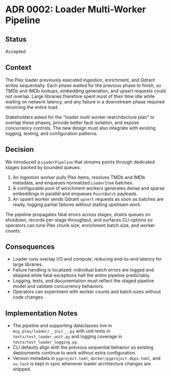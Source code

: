 # ADR 0002: Loader Multi-Worker Pipeline

## Status
Accepted

## Context
The Plex loader previously executed ingestion, enrichment, and Qdrant writes sequentially. Each phase waited for the previous phase to finish, so TMDb and IMDb lookups, embedding generation, and upsert requests could not overlap. Large libraries therefore spent most of their time idle while waiting on network latency, and any failure in a downstream phase required rerunning the entire load.

Stakeholders asked for the "loader multi worker rearchitecture plan" to overlap these phases, provide better fault isolation, and expose concurrency controls. The new design must also integrate with existing logging, testing, and configuration patterns.

## Decision
We introduced a `LoaderPipeline` that streams points through dedicated stages backed by bounded queues:

1. An ingestion worker pulls Plex items, resolves TMDb and IMDb metadata, and enqueues normalized `LoaderItem` batches.
2. A configurable pool of enrichment workers generates dense and sparse embeddings in parallel and enqueues `PointBatch` payloads.
3. An upsert worker sends Qdrant `upsert` requests as soon as batches are ready, logging partial failures without stalling upstream work.

The pipeline propagates fatal errors across stages, drains queues on shutdown, records per-stage throughput, and surfaces CLI options so operators can tune Plex chunk size, enrichment batch size, and worker counts.

## Consequences
- Loader runs overlap I/O and compute, reducing end-to-end latency for large libraries.
- Failure handling is localized: individual batch errors are logged and skipped while fatal exceptions halt the entire pipeline predictably.
- Logging, tests, and documentation must reflect the staged pipeline model and validate concurrency behaviors.
- Operators can experiment with worker counts and batch sizes without code changes.

## Implementation Notes
- The pipeline and supporting dataclasses live in `mcp_plex/loader/__init__.py` with unit tests in `tests/test_loader_unit.py` and logging coverage in `tests/test_loader_logging.py`.
- CLI defaults align with the previous sequential behavior so existing deployments continue to work without extra configuration.
- Version metadata in `pyproject.toml`, `docker/pyproject.deps.toml`, and `uv.lock` is kept in sync whenever loader architecture changes are shipped.
